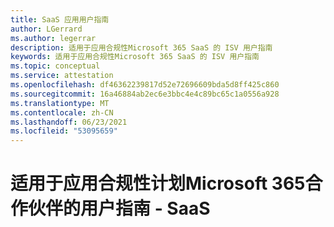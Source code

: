 ```yaml
---
title: SaaS 应用用户指南
author: LGerrard
ms.author: legerrar
description: 适用于应用合规性Microsoft 365 SaaS 的 ISV 用户指南
keywords: 适用于应用合规性Microsoft 365 SaaS 的 ISV 用户指南
ms.topic: conceptual
ms.service: attestation
ms.openlocfilehash: df46362239817d52e72696609bda5d8ff425c860
ms.sourcegitcommit: 16a46884ab2ec6e3bbc4e4c89bc65c1a0556a928
ms.translationtype: MT
ms.contentlocale: zh-CN
ms.lasthandoff: 06/23/2021
ms.locfileid: "53095659"
---
```

# <a name="partners-user-guide-for-microsoft-365-app-compliance-program---saas"></a>适用于应用合规性计划Microsoft 365合作伙伴的用户指南 - SaaS
